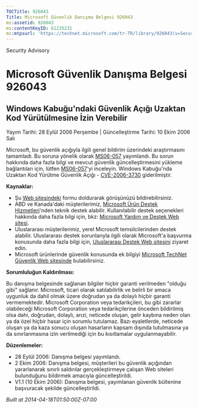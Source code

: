 ```yaml
---
TOCTitle: 926043
Title: Microsoft Güvenlik Danışma Belgesi 926043
ms:assetid: 926043
ms:contentKeyID: 61235231
ms:mtpsurl: 'https://technet.microsoft.com/tr-TR/library/926043(v=Security.10)'
---
```


Security Advisory

Microsoft Güvenlik Danışma Belgesi 926043
=========================================

Windows Kabuğu'ndaki Güvenlik Açığı Uzaktan Kod Yürütülmesine İzin Verebilir
----------------------------------------------------------------------------

Yayım Tarihi: 28 Eylül 2006 Perşembe | Güncelleştirme Tarihi: 10 Ekim 2006 Salı

Microsoft, bu güvenlik açığıyla ilgili genel bildirim üzerindeki araştırmasını tamamladı. Bu soruna yönelik olarak [MS06-057](http://technet.microsoft.com/security/bulletin/ms06-057) yayımlandı. Bu sorun hakkında daha fazla bilgi ve mevcut güvenlik güncelleştirmesini yükleme bağlantıları için, lütfen [MS06-057](http://technet.microsoft.com/security/bulletin/ms06-057)'yi inceleyin. Windows Kabuğu'nda Uzaktan Kod Yürütme Güvenlik Açığı - [CVE-2006-3730](http://www.cve.mitre.org/cgi-bin/cvename.cgi?name=cve-2006-3730) giderilmiştir.

**Kaynaklar:**

-   Şu [Web sitesindeki](https://support.microsoft.com/common/survey.aspx?scid=sw;en;1257&amp;showpage=1&amp;ws=technet&amp;sd=tech) formu doldurarak görüşünüzü bildirebilirsiniz.
-   ABD ve Kanada'daki müşterilerimiz, [Microsoft Ürün Destek Hizmetleri](http://go.microsoft.com/fwlink/?linkid=21131)'nden teknik destek alabilir. Kullanılabilir destek seçenekleri hakkında daha fazla bilgi için, bkz: [Microsoft Yardım ve Destek Web sitesi](http://support.microsoft.com/).
-   Uluslararası müşterilerimiz, yerel Microsoft temsilcilerinden destek alabilir. Uluslararası destek sorunlarıyla ilgili olarak Microsoft'a başvurma konusunda daha fazla bilgi için, [Uluslararası Destek Web sitesini](http://go.microsoft.com/fwlink/?linkid=21155) ziyaret edin.
-   Microsoft ürünlerinde güvenlik konusunda ek bilgiyi [Microsoft TechNet Güvenlik Web sitesinde](http://go.microsoft.com/fwlink/?linkid=21132) bulabilirsiniz.

**Sorumluluğun Kaldırılması:**

Bu danışma belgesinde sağlanan bilgiler hiçbir garanti verilmeden "olduğu gibi" sağlanır. Microsoft, ticari olarak satılabilirlik ve belirli bir amaca uygunluk da dahil olmak üzere doğrudan ya da dolaylı hiçbir garanti vermemektedir. Microsoft Corporation veya tedarikçileri, bu gibi zararlar olabileceği Microsoft Corporation veya tedarikçilerine önceden bildirilmiş olsa dahi, doğrudan, dolaylı, arızi, neticede oluşan, gelir kaybına neden olan ya da özel hiçbir hasar için sorumlu tutulamaz. Bazı eyaletlerde, neticede oluşan ya da kaza sonucu oluşan hasarların kapsam dışında tutulmasına ya da sınırlanmasına izin verilmediği için bu kısıtlamalar uygulanmayabilir.

**Düzenlemeler:**

-   28 Eylül 2006: Danışma belgesi yayımlandı.
-   2 Ekim 2006: Danışma belgesi, müşterileri bu güvenlik açığından yararlanarak sınırlı saldırılar gerçekleştirmeye çalışan Web siteleri bulunduğunu bildirmek amacıyla güncelleştirildi.
-   V1.1 (10 Ekim 2006): Danışma belgesi, yayımlanan güvenlik bültenine başvuracak şekilde güncelleştirildi.

*Built at 2014-04-18T01:50:00Z-07:00*
